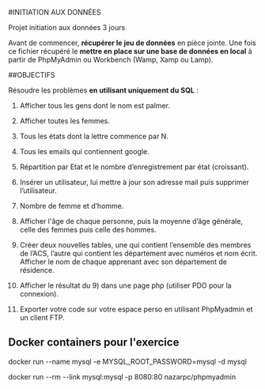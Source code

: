 #INITIATION AUX DONNÉES

Projet initiation aux données 3 jours

Avant de commencer, **récupérer le jeu de données** en pièce jointe.
Une fois ce fichier récupéré le **mettre en place sur une base de données en local** à partir de PhpMyAdmin ou Workbench (Wamp, Xamp ou Lamp).


##OBJECTIFS

Résoudre les problèmes **en utilisant uniquement du SQL** :

1. Afficher tous les gens dont le nom est palmer.

2. Afficher toutes les femmes.

3. Tous les états dont la lettre commence par N.

4. Tous les emails qui contiennent google.

5. Répartition par Etat et le nombre d’enregistrement par état (croissant).

6. Insérer un utilisateur, lui mettre à jour son adresse mail puis supprimer l’utilisateur.

7. Nombre de femme et d’homme.

8. Afficher l'âge de chaque personne, puis la moyenne d’âge générale, celle des femmes puis celle des hommes.

9. Créer deux nouvelles tables, une qui contient l’ensemble des membres de l’ACS, l’autre qui contient les département avec numéros et nom écrit.
Afficher le nom de chaque apprenant avec son département de résidence.

10. Afficher le résultat du 9) dans une page php (utiliser PDO pour la connexion).

11. Exporter votre code sur votre espace perso en utilisant PhpMyadmin et un client FTP.

## Docker containers pour l'exercice

docker run --name mysql -e MYSQL_ROOT_PASSWORD=mysql -d mysql

docker run --rm --link mysql:mysql -p 8080:80 nazarpc/phpmyadmin
